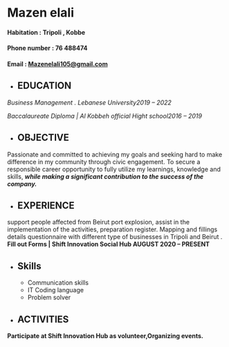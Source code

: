 

# Mazen elali


#### **Habitation** : Tripoli , Kobbe
#### **Phone number** : 76 488474
#### **Email** : Mazenelali105@gmail.com

* ## EDUCATION
 _Business Management . Lebanese University2019 – 2022_

_Baccalaureate Diploma | Al Kobbeh official Hight school2016 – 2019_

* ## OBJECTIVE
Passionate and committed to achieving my goals and seeking hard to make difference in my community through civic engagement. To secure a responsible career opportunity to fully utilize my learnings, knowledge and skills, _**while making a significant contribution to the success of the company.**_

* ## EXPERIENCE
support people affected from Beirut port explosion, assist in the implementation of the activities, preparation register. Mapping and fillings details questionnaire with different type of businesses in Tripoli and Beirut . **Fill out Forms | Shift Innovation Social Hub
AUGUST 2020 – PRESENT**
 
* ## Skills
    * Communication skills   
    * IT Coding language
    * Problem solver

* ## ACTIVITIES
**Participate at Shift Innovation Hub as volunteer,Organizing events.**
